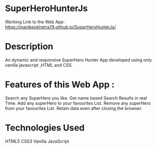 ﻿# SuperHeroHunterJs
 
 Working Link to the Web App :
https://manikpokhetra79.github.io/SuperHeroHunterJs/
# Description 

An dynamic and responsive SuperHero Hunter App developed using only vanilla javascript ,HTML and CSS.

# Features of this Web App : 

Search any SuperHero you like.
Get name based Search Results in real Time.
Add any superHero to your favourites List.
Remove any superHero from your favourites List.
Retain data even after closing the browser.

# Technologies Used

HTML5
CSS3
Vanilla JavaScript


